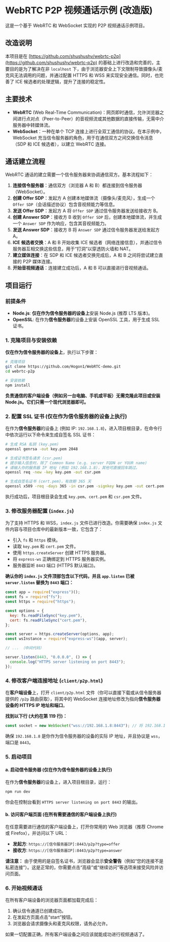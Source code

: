 # WebRTC P2P 视频通话示例 (改造版)

这是一个基于 WebRTC 和 WebSocket 实现的 P2P 视频通话示例项目。

## 改造说明

本项目是在 [https://github.com/shushushv/webrtc-p2p](https://github.com/shushushv/webrtc-p2p) 的基础上进行改造和完善的，主要目的是为了解决在非 `localhost` 下，由于浏览器安全上下文限制导致摄像头/麦克风无法调用的问题，并通过配置 HTTPS 和 WSS 来实现安全通信。同时，也完善了 ICE 候选者的处理逻辑，提升了连接的稳定性。

## 主要技术

- **WebRTC** (Web Real-Time Communication)：网页即时通信，允许浏览器之间进行点对点（Peer-to-Peer）的音视频流或其他数据的直接传输，无需中介服务器中转媒体流。
- **WebSocket**：一种在单个 TCP 连接上进行全双工通信的协议。在本示例中，WebSocket 充当信令服务器的角色，用于在通信双方之间交换信令消息（SDP 和 ICE 候选者），以建立 WebRTC 连接。

## 通话建立流程

WebRTC 通话的建立需要一个信令服务器来协调通信双方。基本流程如下：

1.  **连接信令服务器**：通信双方（浏览器 A 和 B）都连接到信令服务器（WebSocket）。
2.  **创建 Offer SDP**：发起方 A 创建本地媒体流（摄像头/麦克风），生成一个 `Offer SDP`（会话描述协议）包含音视频能力等信息。
3.  **发送 Offer SDP**：发起方 A 将 `Offer SDP` 通过信令服务器发送给接收方 B。
4.  **创建 Answer SDP**：接收方 B 收到 `Offer SDP` 后，创建本地媒体流，并生成一个 `Answer SDP` 作为响应，包含其音视频能力。
5.  **发送 Answer SDP**：接收方 B 将 `Answer SDP` 通过信令服务器发送给发起方 A。
6.  **ICE 候选者交换**：A 和 B 开始收集 ICE 候选者（网络连接信息），并通过信令服务器互相交换这些信息，用于“打洞”以穿透防火墙和 NAT。
7.  **建立媒体连接**：在 SDP 和 ICE 候选者交换完成后，A 和 B 之间将尝试建立直接的 P2P 媒体连接。
8.  **开始音视频通话**：连接建立成功后，A 和 B 可以直接进行音视频通话。

## 项目运行

### 前提条件

- **Node.js**: **仅在作为信令服务器的设备上**安装 Node.js (推荐 LTS 版本)。
- **OpenSSL**: 在作为**信令服务器**的设备上安装 OpenSSL 工具，用于生成 SSL 证书。

### 1. 克隆项目与安装依赖

**仅在作为信令服务器的设备上**，执行以下步骤：

```bash
# 克隆项目
git clone https://github.com/Hogon1/WebRTC-demo.git
cd webrtc-p2p

# 安装依赖
npm install
```

**负责通信的客户端设备（例如另一台电脑、手机或平板）无需克隆此项目或安装 Node.js。它们只需一个现代浏览器即可。**

### 2. 配置 SSL 证书 (仅在作为信令服务器的设备上执行)

在作为**信令服务器**的设备上 (例如 IP: `192.168.1.8`)，进入项目根目录，在命令行中依次运行以下命令来生成自签名 SSL 证书：

```bash
# 生成 RSA 私钥 (key.pem)
openssl genrsa -out key.pem 2048

# 生成证书签名请求 (csr.pem)
# 提示输入信息时，除了 Common Name (e.g. server FQDN or YOUR name)
# 请输入你的服务器 IP 地址 (例如 192.168.1.8)，其他可直接回车跳过。
openssl req -new -key key.pem -out csr.pem

# 生成自签名证书 (cert.pem)，有效期 365 天
openssl x509 -req -days 365 -in csr.pem -signkey key.pem -out cert.pem
```

执行成功后，项目根目录会生成 `key.pem`、`cert.pem` 和 `csr.pem` 文件。

### 3. 修改服务器配置 (`index.js`)

为了支持 HTTPS 和 WSS，`index.js` 文件已进行改造。你需要确保 `index.js` 文件内容与项目仓库中的最新版本一致，它包含了：

- 引入 `fs` 和 `https` 模块。
- 读取 `key.pem` 和 `cert.pem` 文件。
- 使用 `https.createServer` 创建 HTTPS 服务器。
- 将 `express-ws` 正确绑定到 HTTPS 服务器实例。
- 服务器监听 `8443` 端口 (HTTPS 默认端口)。

**确认你的 `index.js` 文件顶部包含以下代码，并且 `app.listen` 已被 `server.listen` 替换为 `8443` 端口：**

```javascript
const app = require("express")();
const fs = require("fs");
const https = require("https");

const options = {
  key: fs.readFileSync("key.pem"),
  cert: fs.readFileSync("cert.pem"),
};

const server = https.createServer(options, app);
const wsInstance = require("express-ws")(app, server);

// ... （中间代码）

server.listen(8443, "0.0.0.0", () => {
  console.log("HTTPS server listening on port 8443");
});
```

### 4. 修改客户端连接地址 (`client/p2p.html`)

在**客户端设备**上，打开 `client/p2p.html` 文件（你可以直接下载或从信令服务器提供的 `/p2p` 路由获取），将其中的 WebSocket 连接地址修改为指向**信令服务器设备的 HTTPS IP 地址和端口**。

**找到以下行 (大约在第 119 行)：**

```javascript
const socket = new WebSocket("wss://192.168.1.8:8443"); // 将 192.168.1.8 替换为你的服务器实际 IP
```

确保 `192.168.1.8` 是你作为信令服务器的设备的实际 IP 地址，并且协议是 `wss`，端口是 `8443`。

### 5. 启动项目

#### a. 启动信令服务器 (仅在作为信令服务器的设备上执行)

在作为**信令服务器**的设备上，进入项目根目录，运行：

```bash
npm run dev
```

你会在控制台看到 `HTTPS server listening on port 8443` 的输出。

#### b. 访问客户端页面 (在所有需要通信的客户端设备上执行)

在任意需要进行通信的客户端设备上，打开你常用的 Web 浏览器（推荐 Chrome 或 Firefox），并访问以下 URL：

- **发起方**: `https://[信令服务器IP]:8443/p2p?type=offer`
- **接收方**: `https://[信令服务器IP]:8443/p2p?type=answer`

**请注意：**
由于使用的是自签名证书，浏览器会显示**安全警告**（例如“您的连接不是私密连接”）。这是正常的，你需要点击“高级”或“继续访问”等选项来接受风险并访问页面。

### 6. 开始视频通话

在所有客户端设备的浏览器页面都加载完成后：

1.  确认信令通道已创建成功。
2.  在发起方页面点击“start”按钮。
3.  浏览器会请求摄像头和麦克风权限，请务必允许。

如果一切配置正确，所有客户端设备之间应该就能成功进行视频通话了。
